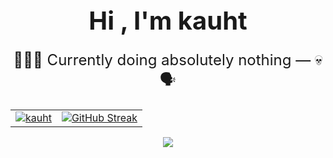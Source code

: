 <h1 align="center" style="border: none; font-size: 2.5rem; margin-bottom: 0;">
  Hi <!-- <img src="https://media.giphy.com/media/hvRJCLFzcasrR4ia7z/giphy.gif" width="30px" /> -->, I'm kauht
</h1>
<p align="center" style="border: none; font-weight: normal; font-size: 1.5rem;">
  👨🏻‍💻 Currently doing absolutely nothing — 💀 🗣️
</p>

<table align="center">
  <tr>
    <td>
      <a href="" target="blank"><img align="center" src="https://github-readme-stats.vercel.app/api?username=kauht&theme=prussian&show_icons=true&hide_border=false&count_private=true" alt="kauht"/></a>
    </td>
    <td>
      <a href="https://git.io/streak-stats"><img src="https://github-readme-streak-stats.herokuapp.com/?user=kauht&theme=prussian&hide_border=false" alt="GitHub Streak" /></a>
    </td>
  <tr>
</table>

<p align="center">
  <img src="https://github-readme-stats.vercel.app/api/wakatime?username=kauht&langs_count=10&layout=compact"/>
</p>
